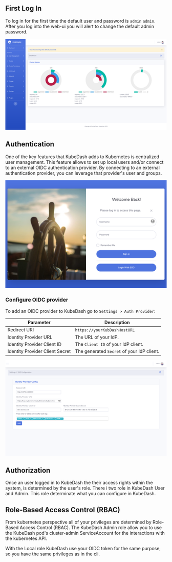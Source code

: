 ## First Log In

To log in for the first time the default user and password is `admin` `admin`. After you log into the web-ui you will alert to change the default admin password.

![First Login](../img/KubeDash_3.0_pic_03.png)

## Authentication

One of the key features that KubeDash adds to Kubernetes is centralized user management. This feature allows to set up local users and/or connect to an external OIDC authentication provider. By connecting to an external authentication provider, you can leverage that provider's user and groups.

![First Login](../img/KubeDash_1.1_pic_02_login.png)
### Configure OIDC provider

To add an OIDC provider to KubeDash go to `Settings > Auth Provider`:

| Parameter | Description |
|-----------|-------------|
| Redirect URI | `https://yourKubDashHostURL` |
| Identity Provider URL | The URL of your IdP. |
| Identity Provider Client ID | The `Client ID` of your IdP client. |
| Identity Provider Client Secret | The generated `Secret` of your IdP client.  |

![Configure OIDC provider](../img/KubeDash_1.0_pic_07_sso_config.png)

## Authorization

Once an user logged in to KubeDash the their access rights within the system, is determined by the user's role. There i two role in KubeDash User and Admin. This role determinate what you can configure in KubeDash. 

## Role-Based Access Control (RBAC)

From kubernetes perspective all of your privileges are determined by Role-Based Access Control (RBAC). The KubeDash Admin role allow you to use the KubeDash pod's cluster-admin ServiceAccount for the interactions with the kubernetes API. 

With the Local role KubeDash use your OIDC token for the same purpose, so you have the same privileges as in the cli.